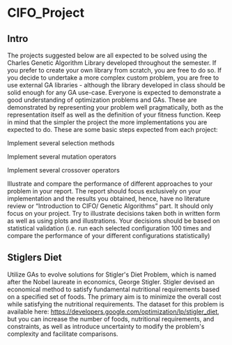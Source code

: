 # CIFO_Project

Intro
------
The projects suggested below are all expected to be solved using the Charles Genetic Algorithm
Library developed throughout the semester. If you prefer to create your own library from scratch,
you are free to do so. If you decide to undertake a more complex custom problem, you are free
to use external GA libraries - although the library developed in class should be solid enough for
any GA use-case.
Everyone is expected to demonstrate a good understanding of optimization problems and GAs.
These are demonstrated by representing your problem well pragmatically, both as the
representation itself as well as the definition of your fitness function. Keep in mind that the
simpler the project the more implementations you are expected to do.
These are some basic steps expected from each project:

Implement several selection methods

Implement several mutation operators

Implement several crossover operators


Illustrate and compare the performance of different approaches to your problem in your report.
The report should focus exclusively on your implementation and the results you obtained, hence,
have no literature review or “Introduction to CIFO/ Genetic Algorithms” part. It should only focus
on your project.
Try to illustrate decisions taken both in written form as well as using plots and illustrations. Your
decisions should be based on statistical validation (i.e. run each selected configuration 100 times
and compare the performance of your different configurations statistically)

Stiglers Diet
---------------
Utilize GAs to evolve solutions for Stigler's Diet Problem, which is named after the Nobel laureate
in economics, George Stigler. Stigler devised an economical method to satisfy fundamental
nutritional requirements based on a specified set of foods. The primary aim is to minimize the
overall cost while satisfying the nutritional requirements. The dataset for this problem is available
here: https://developers.google.com/optimization/lp/stigler_diet, but you can increase the
number of foods, nutritional requirements, and constraints, as well as introduce uncertainty to
modify the problem's complexity and facilitate comparisons.


